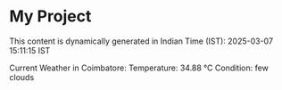 # My Project

This content is dynamically generated in Indian Time (IST): 2025-03-07 15:11:15 IST


Current Weather in Coimbatore:
Temperature: 34.88 °C
Condition: few clouds
